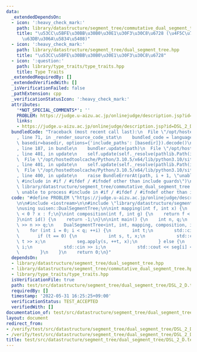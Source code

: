 ```yaml
---
data:
  _extendedDependsOn:
  - icon: ':heavy_check_mark:'
    path: library/datastructure/segment_tree/commutative_dual_segment_tree.hpp
    title: "\u53CC\u5BFE\u30BB\u30B0\u30E1\u30F3\u30C8\u6728 (\u4F5C\u7528\u304C\u53EF\
      \u63DB\u306A\u5834\u5408)"
  - icon: ':heavy_check_mark:'
    path: library/datastructure/segment_tree/dual_segment_tree.hpp
    title: "\u53CC\u5BFE\u30BB\u30B0\u30E1\u30F3\u30C8\u6728"
  - icon: ':question:'
    path: library/type_traits/type_traits.hpp
    title: Type Traits
  _extendedRequiredBy: []
  _extendedVerifiedWith: []
  _isVerificationFailed: false
  _pathExtension: cpp
  _verificationStatusIcon: ':heavy_check_mark:'
  attributes:
    '*NOT_SPECIAL_COMMENTS*': ''
    PROBLEM: https://judge.u-aizu.ac.jp/onlinejudge/description.jsp?id=DSL_2_D
    links:
    - https://judge.u-aizu.ac.jp/onlinejudge/description.jsp?id=DSL_2_D
  bundledCode: "Traceback (most recent call last):\n  File \"/opt/hostedtoolcache/Python/3.10.5/x64/lib/python3.10/site-packages/onlinejudge_verify/documentation/build.py\"\
    , line 71, in _render_source_code_stat\n    bundled_code = language.bundle(stat.path,\
    \ basedir=basedir, options={'include_paths': [basedir]}).decode()\n  File \"/opt/hostedtoolcache/Python/3.10.5/x64/lib/python3.10/site-packages/onlinejudge_verify/languages/cplusplus.py\"\
    , line 187, in bundle\n    bundler.update(path)\n  File \"/opt/hostedtoolcache/Python/3.10.5/x64/lib/python3.10/site-packages/onlinejudge_verify/languages/cplusplus_bundle.py\"\
    , line 401, in update\n    self.update(self._resolve(pathlib.Path(included), included_from=path))\n\
    \  File \"/opt/hostedtoolcache/Python/3.10.5/x64/lib/python3.10/site-packages/onlinejudge_verify/languages/cplusplus_bundle.py\"\
    , line 401, in update\n    self.update(self._resolve(pathlib.Path(included), included_from=path))\n\
    \  File \"/opt/hostedtoolcache/Python/3.10.5/x64/lib/python3.10/site-packages/onlinejudge_verify/languages/cplusplus_bundle.py\"\
    , line 400, in update\n    raise BundleErrorAt(path, i + 1, \"unable to process\
    \ #include in #if / #ifdef / #ifndef other than include guards\")\nonlinejudge_verify.languages.cplusplus_bundle.BundleErrorAt:\
    \ library/datastructure/segment_tree/commutative_dual_segment_tree.hpp: line 6:\
    \ unable to process #include in #if / #ifdef / #ifndef other than include guards\n"
  code: "#define PROBLEM \"https://judge.u-aizu.ac.jp/onlinejudge/description.jsp?id=DSL_2_D\"\
    \n\n#include <iostream>\n\n#include \"library/datastructure/segment_tree/dual_segment_tree.hpp\"\
    \nusing suisen::DualSegmentTree;\n\nint mapping(int f, int x) {\n    return f\
    \ < 0 ? x : f;\n}\nint composition(int f, int g) {\n    return f < 0 ? g : f;\n\
    }\nint id() {\n    return -1;\n}\n\nint main() {\n    int n, q;\n    std::cin\
    \ >> n >> q;\n    DualSegmentTree<int, int, mapping, composition, id> seg(n, std::numeric_limits<int>::max());\n\
    \    for (int i = 0; i < q; ++i) {\n        int t;\n        std::cin >> t;\n \
    \       if (t == 0) {\n            int s, t, x;\n            std::cin >> s >>\
    \ t >> x;\n            seg.apply(s, ++t, x);\n        } else {\n            int\
    \ i;\n            std::cin >> i;\n            std::cout << seg[i] << '\\n';\n\
    \        }\n    }\n    return 0;\n}"
  dependsOn:
  - library/datastructure/segment_tree/dual_segment_tree.hpp
  - library/datastructure/segment_tree/commutative_dual_segment_tree.hpp
  - library/type_traits/type_traits.hpp
  isVerificationFile: true
  path: test/src/datastructure/segment_tree/dual_segment_tree/DSL_2_D.test.cpp
  requiredBy: []
  timestamp: '2022-05-31 16:25:25+09:00'
  verificationStatus: TEST_ACCEPTED
  verifiedWith: []
documentation_of: test/src/datastructure/segment_tree/dual_segment_tree/DSL_2_D.test.cpp
layout: document
redirect_from:
- /verify/test/src/datastructure/segment_tree/dual_segment_tree/DSL_2_D.test.cpp
- /verify/test/src/datastructure/segment_tree/dual_segment_tree/DSL_2_D.test.cpp.html
title: test/src/datastructure/segment_tree/dual_segment_tree/DSL_2_D.test.cpp
---
```

